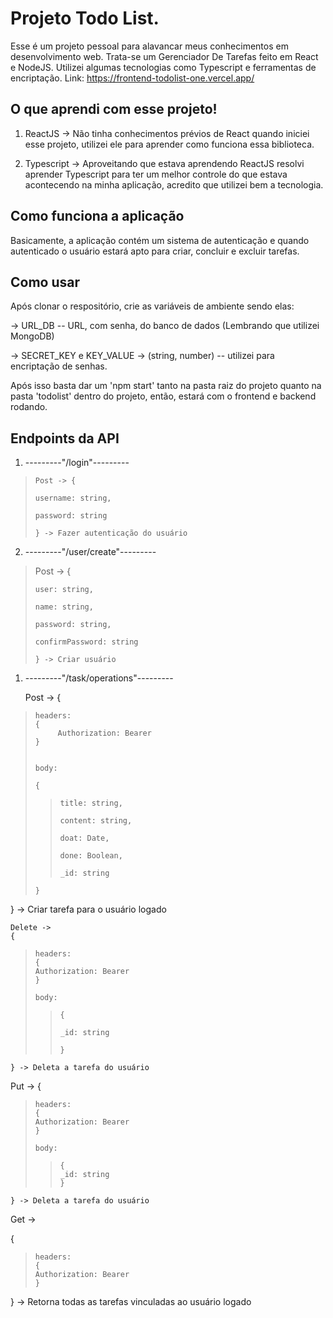 
<h1>Projeto Todo List.</h1>

  

Esse é um projeto pessoal para alavancar meus conhecimentos em desenvolvimento web. Trata-se um Gerenciador De Tarefas feito em React e NodeJS. Utilizei algumas tecnologias como Typescript e ferramentas de encriptação.
Link: https://frontend-todolist-one.vercel.app/

  

<h2>O que aprendi com esse projeto!</h2>

  

 1. ReactJS -> Não tinha conhecimentos prévios de React quando iniciei
    esse projeto, utilizei ele para aprender como funciona essa
    biblioteca.
    
      
    
 2. Typescript -> Aproveitando que estava aprendendo ReactJS resolvi
        aprender Typescript para ter um melhor controle do que estava
        acontecendo na minha aplicação, acredito que utilizei bem a
        tecnologia.

  

<h2>Como funciona a aplicação</h2>

  

Basicamente, a aplicação contém um sistema de autenticação e quando autenticado o usuário estará apto para criar, concluir e excluir tarefas.

  

<h2>Como usar</h2>

  

Após clonar o respositório, crie as variáveis de ambiente sendo elas:

-> URL_DB -- URL, com senha, do banco de dados (Lembrando que utilizei MongoDB)

-> SECRET_KEY e KEY_VALUE -> (string, number) -- utilizei para encriptação de senhas.

  

Após isso basta dar um 'npm start' tanto na pasta raiz do projeto quanto na pasta 'todolist' dentro do projeto, então, estará com o frontend e backend rodando.

  

<h2>Endpoints da API</h2>

  

 1. ---------"/login"---------
    
      
    

>     Post -> {
>     
>     username: string,
>     
>     password: string
>     
>     } -> Fazer autenticação do usuário

    
      
    
 2. ---------"/user/create"---------

    
      
    
 

>    Post -> {
>     
>     user: string,
>     
>     name: string,
>     
>     password: string,
>     
>     confirmPassword: string
>     
>     } -> Criar usuário

    
      
    

 1. ---------"/task/operations"---------

      
    
    Post ->
    {

>     headers:
>     {
>          Authorization: Bearer
>     }
> 
> 
>     body:
>     
>     {
> 
> 
> >     title: string,
> 	>     
> 	>     content: string,
> 	>     
> 	>     doat: Date,
> 	>     
> 	>     done: Boolean,
> 	>     
> 	>     _id: string
> 
>     }

    
    

} -> Criar tarefa para o usuário logado
    
      
    
    Delete ->
    {

>     headers:
>     {
>     Authorization: Bearer
>     }
> 
>     body:
> 
> 
> >     {
> 	>     
> 	>     _id: string
> 	>     
> 	>     }

    } -> Deleta a tarefa do usuário

    
      
    
    

Put ->
{

>     headers:
>     {
>     Authorization: Bearer
>     }
>     
>     body:
> 
> >     {
> 	>     _id: string
> 	>     }

    } -> Deleta a tarefa do usuário
    
      
    
   Get ->
   
   {
>     headers:
>     {
>     Authorization: Bearer
>     }
   
   } -> Retorna todas as tarefas vinculadas ao usuário logado




